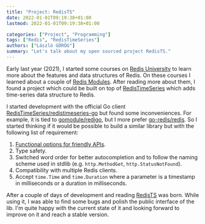 ```yaml
---
title: "Project: RedisTS"
date: 2022-01-01T09:19:38+01:00
lastmod: 2022-01-01T09:19:38+01:00

categories: ["Project", "Programming"]
tags: ["Redis", "RedisTimeSeries"]
authors: ["László GÖRÖG"]
summary: "Let's talk about my open sourced project RedisTS."
---
```

Early last year (2021), I started some courses on [Redis University] to learn more about the features and data structures of Redis. On these courses I learned about a couple of [Redis Modules]. After reading more about them, I found a project which could be built on top of [RedisTimeSeries] which adds time-series data structure to Redis.

I started development with the official Go client [RedisTimeSeries/redistimeseries-go] but found some inconveniences. For example, it is tied to [gomodule/redigo], but I more prefer [go-redis/redis]. So I started thinking if it would be possible to build a similar library but with the following list of requirement:

1. [Functional options for friendly APIs](https://dave.cheney.net/2014/10/17/functional-options-for-friendly-apis).
2. Type safety.
3. Switched word order for better autocompletion and to follow the naming scheme used in stdlib (e.g. `http.MethodGet`, `http.StatusNotFound`).
4. Compatibility with multiple Redis clients.
5. Accept `time.Time` and `time.Duration` where a parameter is a timestamp in milliseconds or a duration in milliseconds.

After a couple of days of development and reading [RedisTS] was born. While using it, I was able to find some bugs and polish the public interface of the lib. I'm quite happy with the current state of it and looking forward to improve on it and reach a stable version.

[Redis University]: https://university.redis.com/
[Redis Modules]: https://redis.io/modules
[RedisTimeSeries]: https://redistimeseries.io/
[RedisTimeSeries/redistimeseries-go]: https://github.com/RedisTimeSeries/redistimeseries-go/blob/master/go.mod
[gomodule/redigo]: https://github.com/gomodule/redigo
[go-redis/redis]: https://github.com/go-redis/redis
[RedisTS]: https://github.com/coding-socks/redists

